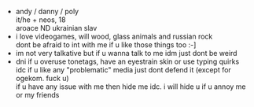 - andy / danny / poly
 <br> it/he + neos, 18
 <br> aroace ND ukrainian slav
- i love videogames, will wood, glass animals and russian rock
<br> dont be afraid to int with me if u like those things too :-]
- im not very talkative but if u wanna talk to me idm just dont be weird
- dni if u overuse tonetags, have an eyestrain skin or use typing quirks
<br> idc if u like any "problematic" media just dont defend it (except for ogekom. fuck u)
<br> if u have any issue with me then hide me idc. i will hide u if u annoy me or my friends
